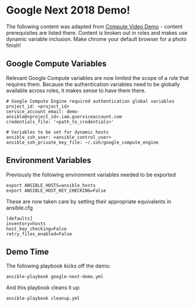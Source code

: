 # Google Next 2018 Demo!

The following content was adapted from [Compute Video Demo](https://github.com/GoogleCloudPlatform/compute-video-demo-ansible) - content prerequisites are listed there. Content is broken out in roles and makes use dynamic variable inclusion. Make chrome your default browser for a photo finish! 

Google Compute Variables
--------------
Relevant Google Compute variables are now limited the scope of a role that requires them. Because the authentication variables need to be globally available across roles, it makes sense to have them there.
```
# Google Compute Engine required authentication global variables
project_id: <project_id>
service_account_email: demo-ansible@<project_id>.iam.gserviceaccount.com
credentials_file: '<path_to_credentials>'

# Variables to be set for dynamic hosts
ansible_ssh_user: <ansible_control_user>
ansible_ssh_private_key_file: ~/.ssh/google_compute_engine
```

Environment Variables
--------------
Previously the following environment variables needed to be exported
```
export ANSIBLE_HOSTS=ansible_hosts
export ANSIBLE_HOST_KEY_CHECKING=False
```

These are now taken care by setting their appropriate equivalents in ansible.cfg
```
[defaults]
inventory=hosts
host_key_checking=False
retry_files_enabled=False
```

Demo Time
--------------
The following playbook kicks off the demo:
```
ansible-playbook google-next-demo.yml
```

And this  playbook cleans it up:
```
ansible-playbook cleanup.yml
```
